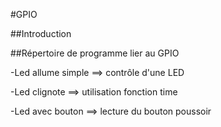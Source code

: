 #GPIO

##Introduction

##Répertoire de programme lier au GPIO

-Led allume simple ==> contrôle d'une LED

-Led clignote ==> utilisation fonction time

-Led avec bouton ==> lecture du bouton poussoir

